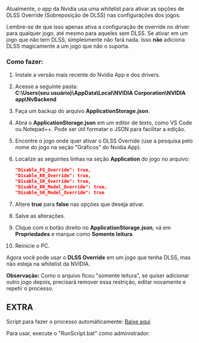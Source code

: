 Atualmente, o app da Nvidia usa uma whitelist para ativar as opções de DLSS Override (Sobreposição de DLSS) nas configurações dos jogos.

Lembre-se de que isso apenas ativa a configuração de override no driver para qualquer jogo, até mesmo para aqueles sem DLSS. Se ativar em um jogo que não tem DLSS, simplesmente não fará nada. Isso **não** adiciona DLSS magicamente a um jogo que não o suporta.  

### Como fazer:  

1. Instale a versão mais recente do Nvidia App e dos drivers.  
2. Acesse a seguinte pasta:  
   **C:\Users(seu usuário)\AppData\Local\NVIDIA Corporation\NVIDIA app\NvBackend**  
3. Faça um backup do arquivo **ApplicationStorage.json**.  
4. Abra o **ApplicationStorage.json** em um editor de texto, como VS Code ou Notepad++. Pode ser útil formatar o JSON para facilitar a edição.  
5. Encontre o jogo onde quer ativar o DLSS Override (use a pesquisa pelo nome do jogo na seção "Gráficos" do Nvidia App).  
6. Localize as seguintes linhas na seção **Application** do jogo no arquivo:  

   ```json
   "Disable_FG_Override": true,
   "Disable_RR_Override": true,
   "Disable_SR_Override": true,
   "Disable_RR_Model_Override": true,
   "Disable_SR_Model_Override": true
   ```  

7. Altere **true** para **false** nas opções que deseja ativar.  
8. Salve as alterações.  
9. Clique com o botão direito no **ApplicationStorage.json**, vá em **Propriedades** e marque como **Somente leitura**.  
10. Reinicie o PC.  

Agora você pode usar o **DLSS Override** em um jogo que tenha DLSS, mas não esteja na whitelist da NVIDIA.  

**Observação:** Como o arquivo ficou "somente leitura", se quiser adicionar outro jogo depois, precisará remover essa restrição, editar novamente e repetir o processo.

## EXTRA

Script para fazer o processo automáticamente: [Baixe aqui](https://github.com/renannmp/dlssinspectorxml/releases/download/1.0-Script/NVIDIA.App.Unlock.7z)

Para usar, execute o "RunScript.bat" como administrador.
